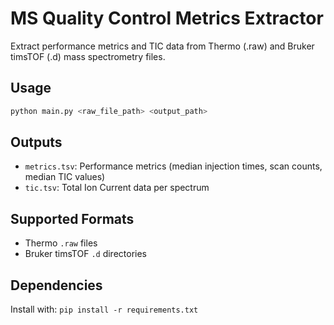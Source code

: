 # MS Quality Control Metrics Extractor

Extract performance metrics and TIC data from Thermo (.raw) and Bruker timsTOF (.d) mass spectrometry files.

## Usage

```bash
python main.py <raw_file_path> <output_path>
```

## Outputs

- `metrics.tsv`: Performance metrics (median injection times, scan counts, median TIC values)
- `tic.tsv`: Total Ion Current data per spectrum

## Supported Formats

- Thermo `.raw` files
- Bruker timsTOF `.d` directories

## Dependencies

Install with: `pip install -r requirements.txt`

